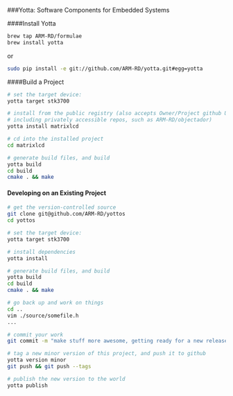 ###Yotta: Software Components for Embedded Systems

####Install Yotta
```bash
brew tap ARM-RD/formulae
brew install yotta
```
or
``` bash
sudo pip install -e git://github.com/ARM-RD/yotta.git#egg=yotta
```

####Build a Project
```bash
# set the target device:
yotta target stk3700

# install from the public registry (also accepts Owner/Project github URLs,
# including privately accessible repos, such as ARM-RD/objectador)
yotta install matrixlcd

# cd into the installed project
cd matrixlcd

# generate build files, and build 
yotta build
cd build
cmake . && make
```

#### Developing on an Existing Project
    
```bash
# get the version-controlled source
git clone git@github.com/ARM-RD/yottos
cd yottos

# set the target device:
yotta target stk3700

# install dependencies
yotta install

# generate build files, and build 
yotta build
cd build
cmake . && make

# go back up and work on things
cd ..
vim ./source/somefile.h
...

# commit your work
git commit -m "make stuff more awesome, getting ready for a new release"

# tag a new minor version of this project, and push it to github
yotta version minor
git push && git push --tags

# publish the new version to the world
yotta publish
```

